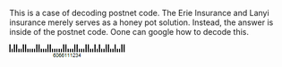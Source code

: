 This is a case of decoding postnet code. The Erie Insurance and Lanyi insurance merely serves as a honey pot solution. Instead, the answer is inside of the postnet code. Oone can google how to decode this. 

![image](Unknown.png)